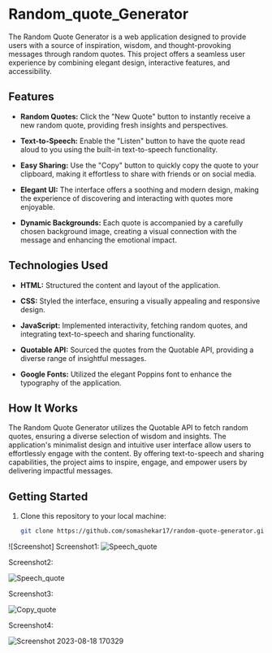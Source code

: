 # Random_quote_Generator


The Random Quote Generator is a web application designed to provide users with a source of inspiration, wisdom, and thought-provoking messages through random quotes. This project offers a seamless user experience by combining elegant design, interactive features, and accessibility.



## Features

- **Random Quotes:** Click the "New Quote" button to instantly receive a new random quote, providing fresh insights and perspectives.

- **Text-to-Speech:** Enable the "Listen" button to have the quote read aloud to you using the built-in text-to-speech functionality.

- **Easy Sharing:** Use the "Copy" button to quickly copy the quote to your clipboard, making it effortless to share with friends or on social media.

- **Elegant UI:** The interface offers a soothing and modern design, making the experience of discovering and interacting with quotes more enjoyable.

- **Dynamic Backgrounds:** Each quote is accompanied by a carefully chosen background image, creating a visual connection with the message and enhancing the emotional impact.

## Technologies Used

- **HTML:** Structured the content and layout of the application.

- **CSS:** Styled the interface, ensuring a visually appealing and responsive design.

- **JavaScript:** Implemented interactivity, fetching random quotes, and integrating text-to-speech and sharing functionality.

- **Quotable API:** Sourced the quotes from the Quotable API, providing a diverse range of insightful messages.

- **Google Fonts:** Utilized the elegant Poppins font to enhance the typography of the application.

## How It Works

The Random Quote Generator utilizes the Quotable API to fetch random quotes, ensuring a diverse selection of wisdom and insights. The application's minimalist design and intuitive user interface allow users to effortlessly engage with the content. By offering text-to-speech and sharing capabilities, the project aims to inspire, engage, and empower users by delivering impactful messages.

## Getting Started

1. Clone this repository to your local machine:

   ```bash
   git clone https://github.com/somashekar17/random-quote-generator.git


![Screenshot]
Screenshot1:
![Speech_quote](https://github.com/somashekar17/Random_quote_Generator/assets/49157790/59f5bf8f-b63f-4d52-8e81-8687051bd66c)



Screenshot2:



![Speech_quote](https://github.com/somashekar17/Random_quote_Generator/assets/49157790/69e53a90-5e4d-484f-99fd-79cd043ab41f)



Screenshot3:



![Copy_quote](https://github.com/somashekar17/Random_quote_Generator/assets/49157790/9c365df2-398d-45a0-8b0d-c45fd058c487)



Screenshot4:



![Screenshot 2023-08-18 170329](https://github.com/somashekar17/Random_quote_Generator/assets/49157790/68780323-f753-41e8-8403-fd2c917b721c)
